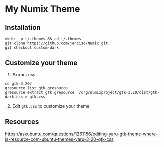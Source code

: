 # My Numix Theme 

## Installation

```
mkdir -p ~/.themes && cd ~/.themes
git clone https://github.com/jenciso/Numix.git
git checkout custom-dark
```

## Customize your theme

1. Extract css

```
cd gtk-3.20/
gresource list gtk.gresource
gresource extract gtk.gresource  /org/numixproject/gtk-3.20/dist/gtk-dark.css > gtk.css
```

2. Edit `gtk.css` to customize your theme

## Resources

https://askubuntu.com/questions/1261156/editing-yaru-gtk-theme-where-is-resource-com-ubuntu-themes-yaru-3-20-gtk-css
